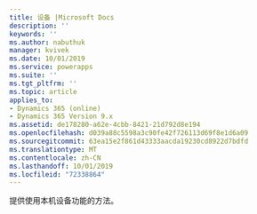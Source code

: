 ```yaml
---
title: 设备 |Microsoft Docs
description: ''
keywords: ''
ms.author: nabuthuk
manager: kvivek
ms.date: 10/01/2019
ms.service: powerapps
ms.suite: ''
ms.tgt_pltfrm: ''
ms.topic: article
applies_to:
- Dynamics 365 (online)
- Dynamics 365 Version 9.x
ms.assetid: de178280-a62e-4cbb-8421-21d792d8e194
ms.openlocfilehash: d039a88c5598a3c90fe42f726113d69f8e1d6a09
ms.sourcegitcommit: 63ea15e2f861d43333aacda19230cd8922d7bdfd
ms.translationtype: MT
ms.contentlocale: zh-CN
ms.lasthandoff: 10/01/2019
ms.locfileid: "72338864"
---
```

提供使用本机设备功能的方法。
